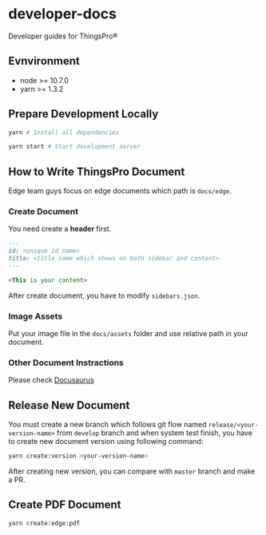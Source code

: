# developer-docs

Developer guides for ThingsPro®

## Evnvironment

- node >= 10.7.0
- yarn >= 1.3.2

## Prepare Development Locally

```sh
yarn # Install all dependencies

yarn start # Start development server
```

## How to Write ThingsPro Document

Edge team guys focus on edge documents which path is `docs/edge`.

### Create Document

You need create a **header** first.

```md
---
id: <unique id name>
title: <title name which shows on both sidebar and content>
---

<This is your content>
```

After create document, you have to modify `sidebars.json`.

### Image Assets

Put your image file in the `docs/assets` folder and use relative path in your document.

### Other Document Instractions

Please check [Docusaurus](https://docusaurus.io/docs/en/doc-markdown)

## Release New Document

You must create a new branch which follows git flow named `release/<your-version-name>` from `develop` branch and when system test finish, you have to create new document version using following command:

```sh
yarn create:version <your-version-name>
```

After creating new version, you can compare with `master` branch and make a PR.

## Create PDF Document

```sh
yarn create:edge:pdf
```
